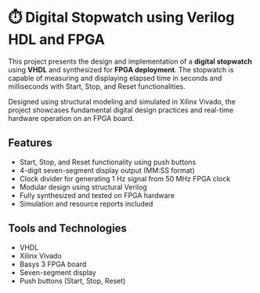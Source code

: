 # ⏱️ Digital Stopwatch using Verilog HDL and FPGA

This project presents the design and implementation of a **digital stopwatch** using **VHDL** and synthesized for **FPGA deployment**. The stopwatch is capable of measuring and displaying elapsed time in seconds and milliseconds with Start, Stop, and Reset functionalities.

Designed using structural modeling and simulated in Xilinx Vivado, the project showcases fundamental digital design practices and real-time hardware operation on an FPGA board.


## Features

- Start, Stop, and Reset functionality using push buttons  
- 4-digit seven-segment display output (MM:SS format)  
- Clock divider for generating 1 Hz signal from 50 MHz FPGA clock  
- Modular design using structural Verilog  
- Fully synthesized and tested on FPGA hardware  
- Simulation and resource reports included  


## Tools and Technologies

- VHDL
- Xilinx Vivado
- Basys 3 FPGA board
- Seven-segment display
- Push buttons (Start, Stop, Reset)


